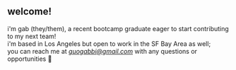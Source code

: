 ## welcome! 
i'm gab (they/them), a recent bootcamp graduate eager to start contributing to my next team!  
i'm based in Los Angeles but open to work in the SF Bay Area as well;  
you can reach me at *guogabbi@gmail.com* with any questions or opportunities 🕺

